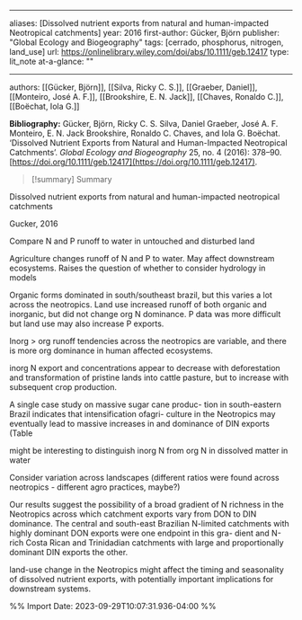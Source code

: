   
---
aliases: [Dissolved nutrient exports from natural and human-impacted Neotropical catchments] 
year: 2016 
first-author: Gücker, Björn
publisher: "Global Ecology and Biogeography" 
tags: [cerrado, phosphorus, nitrogen, land_use]
url: https://onlinelibrary.wiley.com/doi/abs/10.1111/geb.12417 
type: lit_note
at-a-glance: ""

--- 

authors: [[Gücker, Björn]], [[Silva, Ricky C. S.]], [[Graeber, Daniel]], [[Monteiro, José A. F.]], [[Brookshire, E. N. Jack]], [[Chaves, Ronaldo C.]], [[Boëchat, Iola G.]]

**Bibliography:** Gücker, Björn, Ricky C. S. Silva, Daniel Graeber, José A. F. Monteiro, E. N. Jack Brookshire, Ronaldo C. Chaves, and Iola G. Boëchat. ‘Dissolved Nutrient Exports from Natural and Human-Impacted Neotropical Catchments’. _Global Ecology and Biogeography_ 25, no. 4 (2016): 378–90. [https://doi.org/10.1111/geb.12417](https://doi.org/10.1111/geb.12417). 

>[!summary] Summary
> 


Dissolved nutrient exports from natural and human-impacted neotropical catchments

Gucker, 2016

Compare N and P runoff to water in untouched and disturbed land

Agriculture changes runoff of N and P to water. May affect downstream ecosystems. Raises the question of whether to consider hydrology in models

Organic forms dominated in south/southeast brazil, but this varies a lot across the neotropics. Land use increased runoff of both organic and inorganic, but did not change org N dominance. P data was more difficult but land use may also increase P exports.

Inorg > org runoff tendencies across the neotropics are variable, and there is more org dominance in human affected ecosystems.

inorg N export and concentrations appear to decrease with deforestation and transformation of pristine lands into cattle pasture, but to increase with subsequent crop production.

A single case study on massive sugar cane produc- tion in south-eastern Brazil indicates that intensification ofagri- culture in the Neotropics may eventually lead to massive increases in and dominance of DIN exports (Table

might be interesting to distinguish inorg N from org N in dissolved matter in water

Consider variation across landscapes (different ratios were found across neotropics - different agro practices, maybe?)

Our results suggest the possibility of a broad gradient of N richness in the Neotropics across which catchment exports vary from DON to DIN dominance. The central and south-east Brazilian N-limited catchments with highly dominant DON exports were one endpoint in this gra- dient and N-rich Costa Rican and Trinidadian catchments with large and proportionally dominant DIN exports the other.

land-use change in the Neotropics might affect the timing and seasonality of dissolved nutrient exports, with potentially important implications for downstream systems.

%% Import Date: 2023-09-29T10:07:31.936-04:00 %%
